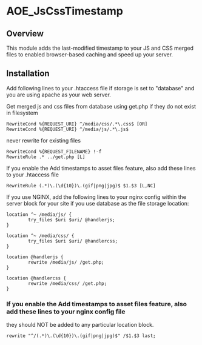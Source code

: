 # AOE_JsCssTimestamp

## Overview

This module adds the last-modified timestamp to your JS and CSS merged files to enabled browser-based caching and speed up your server.


## Installation

Add following lines to your .htaccess file if storage is set to "database" and you are using apache as your web server.

Get merged js and css files from database using get.php if they do not exist in filesystem

    RewriteCond %{REQUEST_URI} ^/media/css/.*\.css$ [OR]
    RewriteCond %{REQUEST_URI} ^/media/js/.*\.js$

never rewrite for existing files

    RewriteCond %{REQUEST_FILENAME} !-f
    RewriteRule .* ../get.php [L]

If you enable the Add timestamps to asset files feature, also add these lines to your .htaccess file

    RewriteRule (.*)\.(\d{10})\.(gif|png|jpg)$ $1.$3 [L,NC]

If you use NGINX, add the following lines to your nginx config within the server block for your site 
if you use database as the file storage location:

    location ^~ /media/js/ {
            try_files $uri $uri/ @handlerjs;
    }
    
    location ^~ /media/css/ {
            try_files $uri $uri/ @handlercss;
    }
    
    location @handlerjs {
            rewrite /media/js/ /get.php;
    }
    
    location @handlercss {
            rewrite /media/css/ /get.php;
    }

### If you enable the Add timestamps to asset files feature, also add these lines to your nginx config file
they should NOT be added to any particular location block.

    rewrite "^/(.*)\.(\d{10})\.(gif|png|jpg)$" /$1.$3 last;

